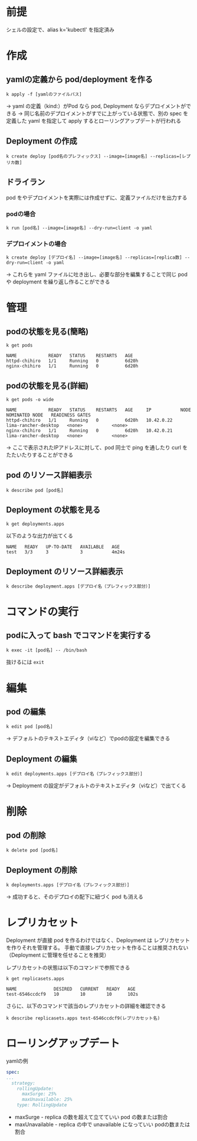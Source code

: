 # 前提

シェルの設定で、alias k='kubectl' を指定済み

# 作成

## yamlの定義から pod/deployment を作る

```shell
k apply -f [yamlのファイルパス]
```

-> yaml の定義（kind:）がPod なら pod, Deployment ならデプロイメントができる
-> 同じ名前のデプロイメントがすでに上がっている状態で、別の spec を定義した yaml を指定して apply するとローリングアップデートが行われる

## Deployment の作成

```shell
k create deploy [pod名のプレフィックス] --image=[image名] --replicas=[レプリカ数]
```

## ドライラン

pod をやデプロイメントを実際には作成せずに、定義ファイルだけを出力する

### podの場合

```shell
k run [pod名] --image=[image名] --dry-run=client -o yaml
```

### デプロイメントの場合

```shell
k create deploy [デプロイ名] --image=[image名] --replicas=[replica数] --dry-run=client -o yaml
```

-> これらを yaml ファイルに吐き出し、必要な部分を編集することで同じ pod や deployment を繰り返し作ることができる

# 管理

## podの状態を見る(簡略)

```shell
k get pods
```

```
NAME            READY   STATUS    RESTARTS   AGE
httpd-chihiro   1/1     Running   0          6d20h
nginx-chihiro   1/1     Running   0          6d20h
```

## podの状態を見る(詳細)

```shell
k get pods -o wide
```

```
NAME            READY   STATUS    RESTARTS   AGE     IP           NODE                   NOMINATED NODE   READINESS GATES
httpd-chihiro   1/1     Running   0          6d20h   10.42.0.22   lima-rancher-desktop   <none>           <none>
nginx-chihiro   1/1     Running   0          6d20h   10.42.0.21   lima-rancher-desktop   <none>           <none>
```

-> ここで表示されたIPアドレスに対して、pod 同士で ping を通したり curl をたたいたりすることができる

## pod のリソース詳細表示

```shell
k describe pod [pod名]
```

## Deployment の状態を見る

```shell
k get deployments.apps
```

以下のような出力が出てくる

```shell
NAME   READY   UP-TO-DATE   AVAILABLE   AGE
test   3/3     3            3           4m24s
```

## Deployment のリソース詳細表示

```shell
k describe deployment.apps [デプロイ名（プレフィックス部分）]
```

# コマンドの実行

## podに入って bash でコマンドを実行する

```shell
k exec -it [pod名] -- /bin/bash
```

抜けるには `exit`


# 編集

## pod の編集

```shell
k edit pod [pod名]
```

-> デフォルトのテキストエディタ（viなど）でpodの設定を編集できる

## Deployment の編集

```shell
k edit deployments.apps [デプロイ名（プレフィックス部分）]
```

-> Deployment の設定がデフォルトのテキストエディタ（viなど）で出てくる

# 削除

## pod の削除

```shell
k delete pod [pod名]
```

## Deployment の削除


```shell
k deployments.apps [デプロイ名（プレフィックス部分）]
```

-> 成功すると、そのデプロイの配下に紐づく pod も消える

# レプリカセット

Deployment が直接 pod を作るわけではなく、Deployment は レプリカセットを作りそれを管理する。
手動で直接レプリカセットを作ることは推奨されない（Deployment に管理を任せることを推奨）


レプリカセットの状態は以下のコマンドで参照できる

```shell
k get replicasets.apps
```

```
NAME              DESIRED   CURRENT   READY   AGE
test-6546ccdcf9   10        10        10      102s
```

さらに、以下のコマンドで該当のレプリカセットの詳細を確認できる

```shell
k describe replicasets.apps test-6546ccdcf9(レプリカセット名)
```

# ローリングアップデート

yamlの例

```yaml
spec:
...
  strategy:
    rollingUpdate:
      maxSurge: 25%
      maxUnavailable: 25%
    type: RollingUpdate

```

- maxSurge - replica の数を超えて立てていい pod の数または割合
- maxUnavailable - replica の中で unavailable になっていい podの数または割合

